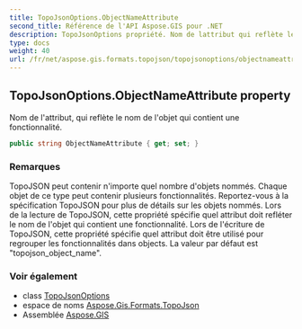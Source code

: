 ```yaml
---
title: TopoJsonOptions.ObjectNameAttribute
second_title: Référence de l'API Aspose.GIS pour .NET
description: TopoJsonOptions propriété. Nom de lattribut qui reflète le nom de lobjet qui contient une fonctionnalité.
type: docs
weight: 40
url: /fr/net/aspose.gis.formats.topojson/topojsonoptions/objectnameattribute/
---
```

## TopoJsonOptions.ObjectNameAttribute property

Nom de l'attribut, qui reflète le nom de l'objet qui contient une fonctionnalité.

```csharp
public string ObjectNameAttribute { get; set; }
```

### Remarques

TopoJSON peut contenir n'importe quel nombre d'objets nommés. Chaque objet de ce type peut contenir plusieurs fonctionnalités. Reportez-vous à la spécification TopoJSON pour plus de détails sur les objets nommés. Lors de la lecture de TopoJSON, cette propriété spécifie quel attribut doit refléter le nom de l'objet qui contient une fonctionnalité. Lors de l'écriture de TopoJSON, cette propriété spécifie quel attribut doit être utilisé pour regrouper les fonctionnalités dans objects. La valeur par défaut est "topojson_object_name".

### Voir également

* class [TopoJsonOptions](../)
* espace de noms [Aspose.Gis.Formats.TopoJson](../../topojsonoptions/)
* Assemblée [Aspose.GIS](../../../)


